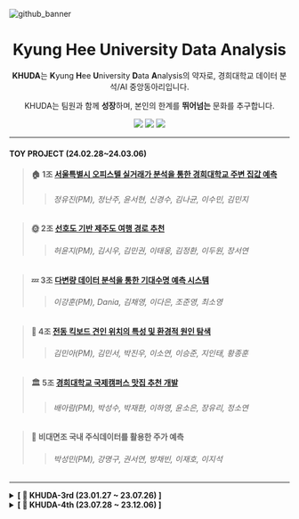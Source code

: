 ![github_banner](https://github.com/khuda-5th/.github/assets/111333350/6fe5e262-93e4-457e-a25d-ad9d749615b8)

<div align=center>
  
# Kyung Hee University Data Analysis



**KHUDA**는 **K**yung **H**ee **U**niversity **D**ata **A**nalysis의 약자로, 경희대학교 데이터 분석/AI 중앙동아리입니다.

KHUDA는 팀원과 함께 **성장**하며, 본인의 한계를 **뛰어넘는** 문화를 추구합니다.

[<img src="https://img.shields.io/badge/Instagram-E4405F?style=flat&logo=Instagram&logoColor=white"/>](https://www.instagram.com/khu_da.official)
[<img src="https://img.shields.io/badge/Github-000000?style=flat&logo=Github&logoColor=white"/>](https://github.com/khuda-5th)
[<img src="https://img.shields.io/badge/Notion-02458D?style=flat&logo=Notion&logoColor=white"/>](https://www.notion.so/c73b4ccb4b4f474198db0d931fa276fd?v=2c9c18f900eb40c0a3324a31a6cc1ef6
)

</div>

---

#### TOY PROJECT (24.02.28~24.03.06)

> **🏠 1조 [서울특별시 오피스텔 실거래가 분석을 통한 경희대학교 주변 집값 예측](https://github.com/khuda-5th/ML_team1_Prediction_House_Price)**
>> <h6> 정유진(PM), 정난주, 윤서현, 신경수, 김나균, 이수민, 김민지 </h6>

> **🌞 2조 [선호도 기반 제주도 여행 경로 추천](https://github.com/khuda-5th/ML_team2_Recommend-Travel-Route)**
>> <h6> 허윤지(PM), 김시우, 김민권, 이태웅, 김정환, 이두원, 장서연 </h6>

> **💤 3조 [다변량 데이터 분석을 통한 기대수명 예측 시스템](https://github.com/khuda-5th/ML_team3_Prediction-Life-Expectancy)**
>> <h6> 이강훈(PM), Dania, 김채영, 이다은, 조준영, 최소영 </h6>

> **🛴 4조 [전동 킥보드 견인 위치의 특성 및 환경적 원인 탐색](https://github.com/khuda-5th/ML_team4_Tow-of-PM-Analysis)**
>> <h6> 김민아(PM), 김민서, 박진우, 이소연, 이승준, 지인태, 황종훈 </h6>

> **🏛 5조 [경희대학교 국제캠퍼스 맛집 추천 개발](https://github.com/khuda-5th/ML_team5_Restaurant-Recommendation)**
>> <h6> 배아람(PM), 박성수, 박재환, 이하영, 윤소은, 장유리, 정소연 </h6>

> **🤗 비대면조 국내 주식데이터를 활용한 주가 예측**
>> <h6> 박성민(PM), 강명구, 권서연, 방채빈, 이재호, 이지석 </h6>

---
<!-- 3기 -->
<details>
  <summary><b>[ 🔎 KHUDA-3rd (23.01.27 ~ 23.07.26) ]</b></summary>

  - 3기 Github &nbsp;
  [<img src="https://img.shields.io/badge/Github-181717?style=flat&logo=Github&logoColor=white"/>](https://github.com/khuda-3rd) 
  
  - 3기 Notion &nbsp;
  [<img src="https://img.shields.io/badge/Notion-02458D?style=flat&logo=Notion&logoColor=white"/>](https://www.notion.so/KHUDA-3-9f65e63f178747b991266efeb64e833d?pvs=4) 
   
</details>


<!-- 4기 -->

<details>
  <summary><b>[ 🔎 KHUDA-4th (23.07.28 ~ 23.12.06) ]</b></summary>  

  - 4기 Github &nbsp; 
  [<img src="https://img.shields.io/badge/Github-181717?style=flat&logo=Github&logoColor=white"/>](https://github.com/khuda-4th) 
    
  - 4기 Notion &nbsp; 
  [<img src="https://img.shields.io/badge/Notion-02458D?style=flat&logo=Notion&logoColor=white"/>](https://khuda.notion.site/KHUDA-4th-AI-KHUDA-4-45e8834854dc4402b00b9622c3aa68ee?pvs=4) 
    
</details>
